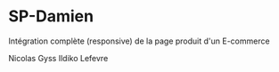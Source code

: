 # SP-Damien
Intégration complète (responsive) de la page produit d'un E-commerce

Nicolas Gyss
Ildiko Lefevre
